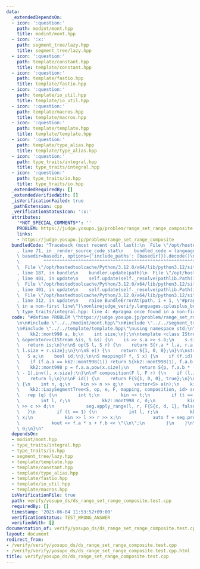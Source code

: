 ```yaml
---
data:
  _extendedDependsOn:
  - icon: ':question:'
    path: modint/mont.hpp
    title: modint/mont.hpp
  - icon: ':x:'
    path: segment_tree/lazy.hpp
    title: segment_tree/lazy.hpp
  - icon: ':question:'
    path: template/constant.hpp
    title: template/constant.hpp
  - icon: ':question:'
    path: template/fastio.hpp
    title: template/fastio.hpp
  - icon: ':question:'
    path: template/io_util.hpp
    title: template/io_util.hpp
  - icon: ':question:'
    path: template/macros.hpp
    title: template/macros.hpp
  - icon: ':question:'
    path: template/template.hpp
    title: template/template.hpp
  - icon: ':question:'
    path: template/type_alias.hpp
    title: template/type_alias.hpp
  - icon: ':question:'
    path: type_traits/integral.hpp
    title: type_traits/integral.hpp
  - icon: ':question:'
    path: type_traits/io.hpp
    title: type_traits/io.hpp
  _extendedRequiredBy: []
  _extendedVerifiedWith: []
  _isVerificationFailed: true
  _pathExtension: cpp
  _verificationStatusIcon: ':x:'
  attributes:
    '*NOT_SPECIAL_COMMENTS*': ''
    PROBLEM: https://judge.yosupo.jp/problem/range_set_range_composite
    links:
    - https://judge.yosupo.jp/problem/range_set_range_composite
  bundledCode: "Traceback (most recent call last):\n  File \"/opt/hostedtoolcache/Python/3.12.0/x64/lib/python3.12/site-packages/onlinejudge_verify/documentation/build.py\"\
    , line 71, in _render_source_code_stat\n    bundled_code = language.bundle(stat.path,\
    \ basedir=basedir, options={'include_paths': [basedir]}).decode()\n          \
    \         ^^^^^^^^^^^^^^^^^^^^^^^^^^^^^^^^^^^^^^^^^^^^^^^^^^^^^^^^^^^^^^^^^^^^^^^^^^^^^^^^^\n\
    \  File \"/opt/hostedtoolcache/Python/3.12.0/x64/lib/python3.12/site-packages/onlinejudge_verify/languages/cplusplus.py\"\
    , line 187, in bundle\n    bundler.update(path)\n  File \"/opt/hostedtoolcache/Python/3.12.0/x64/lib/python3.12/site-packages/onlinejudge_verify/languages/cplusplus_bundle.py\"\
    , line 401, in update\n    self.update(self._resolve(pathlib.Path(included), included_from=path))\n\
    \  File \"/opt/hostedtoolcache/Python/3.12.0/x64/lib/python3.12/site-packages/onlinejudge_verify/languages/cplusplus_bundle.py\"\
    , line 401, in update\n    self.update(self._resolve(pathlib.Path(included), included_from=path))\n\
    \  File \"/opt/hostedtoolcache/Python/3.12.0/x64/lib/python3.12/site-packages/onlinejudge_verify/languages/cplusplus_bundle.py\"\
    , line 312, in update\n    raise BundleErrorAt(path, i + 1, \"#pragma once found\
    \ in a non-first line\")\nonlinejudge_verify.languages.cplusplus_bundle.BundleErrorAt:\
    \ type_traits/integral.hpp: line 4: #pragma once found in a non-first line\n"
  code: "#define PROBLEM \"https://judge.yosupo.jp/problem/range_set_range_composite\"\
    \n\n#include \"../../modint/mont.hpp\"\n#include \"../../segment_tree/lazy.hpp\"\
    \n#include \"../../template/template.hpp\"\nusing namespace std;\n\nstruct S {\n\
    \    kk2::mont998 a, b;\n    int size;\n};\n\ntemplate <class IStream> IStream\
    \ &operator>>(IStream &is, S &s) {\n    is >> s.a >> s.b;\n    s.size = 1;\n \
    \   return is;\n}\n\nS op(S l, S r) {\n    return S{r.a * l.a, r.a * l.b + r.b,\
    \ l.size + r.size};\n}\n\nS e() {\n    return S{1, 0, 0};\n}\n\nstruct F {\n \
    \   S a;\n    bool id;\n};\n\nS mapping(F f, S x) {\n    if (f.id) return x;\n\
    \    if (f.a.a == kk2::mont998(1)) return S{kk2::mont998(1), f.a.b * x.size, x.size};\n\
    \    kk2::mont998 p = f.a.a.pow(x.size);\n    return S{p, f.a.b * (p - 1) * (f.a.a\
    \ - 1).inv(), x.size};\n}\n\nF composition(F l, F r) {\n    if (l.id) return r;\n\
    \    return l;\n}\n\nF id() {\n    return F{S{1, 0, 0}, true};\n}\n\nint main()\
    \ {\n    int n, q;\n    kin >> n >> q;\n    vector<S> a(n);\n    kin >> a;\n\n\
    \    kk2::LazySegmentTree<S, op, e, F, mapping, composition, id> seg(a);\n\n \
    \   rep (q) {\n        int t;\n        kin >> t;\n        if (t == 0) {\n    \
    \        int l, r;\n            kk2::mont998 c, d;\n            kin >> l >> r\
    \ >> c >> d;\n            seg.apply_range(l, r, F{S{c, d, 1}, false});\n     \
    \   }\n        if (t == 1) {\n            int l, r;\n            kk2::mont998\
    \ x;\n            kin >> l >> r >> x;\n            auto f = seg.prod(l, r);\n\
    \            kout << f.a * x + f.b << \"\\n\";\n        }\n    }\n\n    return\
    \ 0;\n}\n"
  dependsOn:
  - modint/mont.hpp
  - type_traits/integral.hpp
  - type_traits/io.hpp
  - segment_tree/lazy.hpp
  - template/template.hpp
  - template/constant.hpp
  - template/type_alias.hpp
  - template/fastio.hpp
  - template/io_util.hpp
  - template/macros.hpp
  isVerificationFile: true
  path: verify/yosupo_ds/ds_range_set_range_composite.test.cpp
  requiredBy: []
  timestamp: '2025-06-04 11:53:52+09:00'
  verificationStatus: TEST_WRONG_ANSWER
  verifiedWith: []
documentation_of: verify/yosupo_ds/ds_range_set_range_composite.test.cpp
layout: document
redirect_from:
- /verify/verify/yosupo_ds/ds_range_set_range_composite.test.cpp
- /verify/verify/yosupo_ds/ds_range_set_range_composite.test.cpp.html
title: verify/yosupo_ds/ds_range_set_range_composite.test.cpp
---
```


